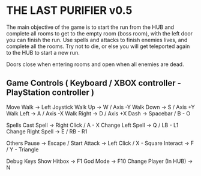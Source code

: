 # THE LAST PURIFIER v0.5
The main objective of the game is to start the run from the HUB and complete all rooms to get to the empty room (boss room), with the left door you can finish the run.
Use spells and attacks to finish enemies lives, and complete all the rooms. Try not to die, or else you will get teleported again to the HUB to start a new run.

Doors close when entering rooms and open when all enemies are dead.

## Game Controls ( Keyboard / XBOX controller - PlayStation controller )

Move
	Walk			→	Left Joystick
	Walk Up			→	W  /  Axis -Y
	Walk Down		→	S  /  Axis +Y
	Walk Left		→	A  /  Axis -X
	Walk Right		→	D  /  Axis +X
	Dash			→	Spacebar  /  B - O

Spells
	Cast Spell		→	Right Click  /  A - X
	Change Left Spell 	→	Q  /  LB - L1
	Change Right Spell	→	E  /  RB - R1

Others
	Pause			→	Escape  /  Start
	Attack			→	Left Click  /  X - Square
	Interact		→	F  /  Y - Triangle

Debug Keys
	Show Hitbox		→	F1
	God Mode		→	F10
	Change Player (In HUB)	→	N